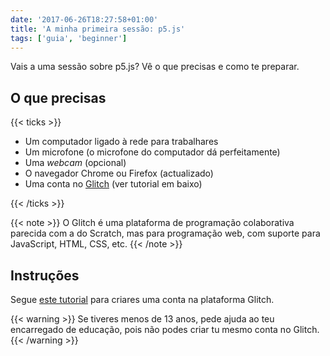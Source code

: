 ```yaml
---
date: '2017-06-26T18:27:58+01:00'
title: 'A minha primeira sessão: p5.js'
tags: ['guia', 'beginner']
---
```


Vais a uma sessão sobre p5.js? Vê o que precisas e como te preparar.

## O que precisas

{{< ticks >}}

- Um computador ligado à rede para trabalhares
- Um microfone (o microfone do computador dá perfeitamente)
- Uma *webcam* (opcional)
- O navegador Chrome ou Firefox (actualizado)
- Uma conta no [Glitch](https://glitch.com/) (ver tutorial em baixo)

{{< /ticks >}}

{{< note >}}
  O Glitch é uma plataforma de programação colaborativa parecida com a do Scratch, mas para programação web, com suporte para JavaScript, HTML, CSS, etc.
{{< /note >}}

## Instruções

Segue [este tutorial](https://www.youtube.com/watch?v=rFI1UxUawDs&feature=youtu.be) para criares uma conta na plataforma Glitch.

{{< warning >}}
Se tiveres menos de 13 anos, pede ajuda ao teu encarregado de educação, pois não podes criar tu mesmo conta no Glitch.
{{< /warning >}}
